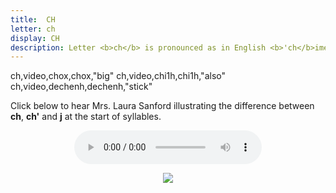 ```yaml
---
title:  CH
letter: ch
display: CH
description: Letter <b>ch</b> is pronounced as in English <b>'ch</b>ime'. This sound occurs only at the beginning of a syllable.	
---
```



ch,video,chox,chox,"big"
ch,video,chi1h,chi1h,"also"
ch,video,dechenh,dechenh,"stick"


Click below to hear Mrs. Laura Sanford illustrating the difference between <b>ch</b>, <b>ch'</b> and <b>j</b> at the start of syllables.

<center>
<audio controls src="{{ site.baseurl }}/assets/audio/pal_aff_ls.mp3" type="audio/mpeg">Your browser does not support the audio element.</audio>
<p>
<img src="{{ site.baseurl }}/assets/gif/pal_aff.gif" border="0"><br />
</p>
</center>

